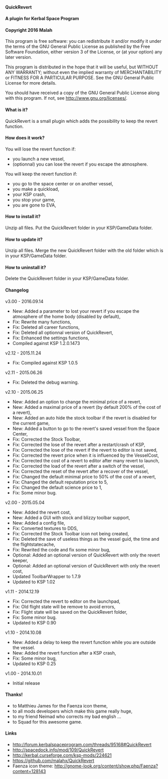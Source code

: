﻿#### QuickRevert
#### A plugin for Kerbal Space Program
#### Copyright 2016 Malah

This program is free software: you can redistribute it and/or modify
it under the terms of the GNU General Public License as published by
the Free Software Foundation, either version 3 of the License, or
(at your option) any later version.

This program is distributed in the hope that it will be useful,
but WITHOUT ANY WARRANTY; without even the implied warranty of
MERCHANTABILITY or FITNESS FOR A PARTICULAR PURPOSE.  See the
GNU General Public License for more details.

You should have received a copy of the GNU General Public License
along with this program.  If not, see <http://www.gnu.org/licenses/>. 


#### What is it?

QuickRevert is a small plugin which adds the possibility to keep the revert function.

#### How does it work?

You will lose the revert function if:
* you launch a new vessel,
* (optionnal) you can lose the revert if you escape the atmosphere.

You will keep the revert function if:
* you go to the space center or on another vessel,
* you make a quickload,
* your KSP crash,
* you stop your game,
* you are gone to EVA,

#### How to install it?

Unzip all files. Put the QuickRevert folder in your KSP/GameData folder.

#### How to update it?

Unzip all files. Merge the new QuickRevert folder with the old folder which is in your KSP/GameData folder.

#### How to uninstall it?

Delete the QuickRevert folder in your KSP/GameData folder.

#### Changelog

v3.00 - 2016.09.14
* New: Added a parameter to lost your revert if you escape the atmosphere of the home body (disabled by default),
* Fix: Rewrite many functions,
* Fix: Deleted all career functions,
* Fix: Deleted all optionnal version of QuickRevert,
* Fix: Enhanced the settings functions,
* Compiled against KSP 1.2.0.1473

v2.12 - 2015.11.24
* Fix: Compiled against KSP 1.0.5

v2.11 - 2015.06.26
* Fix: Deleted the debug warning.

v2.10 - 2015.06.25
* New: Added an option to change the minimal price of a revert,
* New: Added a maximal price of a revert (by default 200% of the cost of a revert),
* New: Added an auto hide the stock toolbar if the revert is disabled for the current game,
* New: Added a button to go to the revert's saved vessel from the Space Center,
* Fix: Corrected the Stock Toolbar,
* Fix: Corrected the lose of the revert after a restart/crash of KSP,
* Fix: Corrected the lose of the revert if the revert to editor is not saved,
* Fix: Corrected the revert price when it is influenced by the VesselCost,
* Fix: Corrected the cost of a revert to editor after many revert to launch,
* Fix: Corrected the load of the revert after a switch of the vessel,
* Fix: Corrected the reset of the revert after a recover of the vessel,
* Fix: Changed the default minimal price to 50% of the cost of a revert,
* Fix: Changed the default reputation price to 5,
* Fix: Changed the default science price to 1,
* Fix: Some minor bug.

v2.00 - 2015.05.04
* New: Added the revert cost,
* New: Added a GUI with stock and blizzy toolbar support,
* New: Added a config file,
* Fix: Converted textures to DDS,
* Fix: Corrected the Stock Toolbar icon not being created,
* Fix: Deleted the save of useless things as the vessel guid, the time and the flightstatecache,
* Fix: Rewrited the code and fix some minor bug,
* Optional: Added an optional version of QuickRevert with only the revert keeper,
* Optional: Added an optional version of QuickRevert with only the revert cost,
* Updated ToolbarWrapper to 1.7.9
* Updated to KSP 1.02

v1.11 - 2014.12.19
* Fix: Corrected the revert to editor on the launchpad,
* Fix: Old flight state will be remove to avoid errors,
* Fix: Flight state will be saved on the QuickRevert folder,
* Fix: Some minor bug.
* Updated to KSP 0.90

v1.10 - 2014.10.08
* New: Added a delay to keep the revert function while you are outside the vessel.
* New: Added the revert function after a KSP crash,
* Fix: Some minor bug,
* Updated to KSP 0.25

v1.00 - 2014.10.01
* Initial release

#### Thanks!

* to Matthieu James for the Faenza icon theme,
* to all mods developers which make this game really huge,
* to my friend Neimad who corrects my bad english ...
* to Squad for this awesome game.

#### Links

* http://forum.kerbalspaceprogram.com/threads/95168#QuickRevert
* http://spacedock.info/mod/109/QuickRevert
* http://kerbal.curseforge.com/ksp-mods/224621
* https://github.com/malahx/QuickRevert
* Faenza icon theme: http://gnome-look.org/content/show.php/Faenza?content=128143
